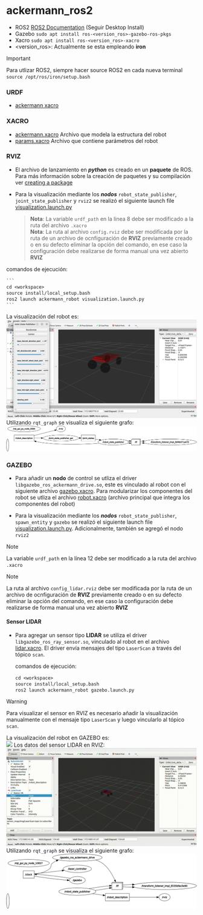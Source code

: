 # ackermann_ros2

- ROS2 [ROS2 Documentation](https://docs.ros.org/en/iron/Installation/Ubuntu-Install-Debians.html) (Seguir Desktop Install)
- Gazebo ```sudo apt install ros-<version_ros>-gazebo-ros-pkgs```
- Xacro ```sudo apt install ros-<version_ros>-xacro```
- <version_ros>: Actualmente se esta empleando **iron**

> [!IMPORTANT]
> Para utlizar ROS2, siempre hacer source ROS2 en cada nueva terminal ```source /opt/ros/iron/setup.bash```

### URDF

  - [ackermann xacro](https://github.com/abarbierif/ackermann_ros2/blob/main/ackermann_robot/urdf/ackermann.xacro)

### XACRO

  - [ackermann.xacro](https://github.com/abarbierif/ackermann_ros2/blob/main/ackermann_robot/urdf/ackermann.xacro) Archivo que modela la estructura del robot
  - [params.xacro](https://github.com/abarbierif/ackermann_ros2/blob/main/ackermann_robot/urdf/params.xacro) Archivo que contiene parámetros del robot

### RVIZ
  - El archivo de lanzamiento en ***python*** es creado en un **paquete** de ROS. Para más información sobre la creación de paquetes y su compilación ver [creating a package](https://docs.ros.org/en/iron/Tutorials/Beginner-Client-Libraries/Creating-Your-First-ROS2-Package.html)
  
  - Para la visualización mediante los ***nodos*** ```robot_state_publisher```, ```joint_state_publisher``` y ```rviz2``` se realizó el siguiente launch file [visualization.launch.py](https://github.com/abarbierif/ackermann_ros2/blob/main/ackermann_robot/launch/visualization.launch.py)
    >**Nota**: La variable ```urdf_path``` en la línea 8 debe ser modificado a la ruta del archivo ```.xacro```\
    >**Nota**: La ruta al archivo ```config.rviz``` debe ser modificada por la ruta de un archivo de ocnfiguración de **RVIZ** previamente creado o en su defecto eliminar la opción del comando, en ese caso la configuración debe realizarse de forma manual una vez abierto **RVIZ**

  comandos de ejecución:
    
    ```
    cd <workspace>
    source install/local_setup.bash
    ros2 launch ackermann_robot visualization.launch.py
    ```
    
  La visualización del robot es:\
  ![rviz](https://github.com/abarbierif/ackermann_ros2/blob/main/ackermann_robot/imgs/visualization_rviz.png)
  Utilizando ```rqt_graph``` se visualiza el siguiente grafo:\
  ![rviz_rqt_graph](https://github.com/abarbierif/ackermann_ros2/blob/main/ackermann_robot/imgs/rosgraph_rviz.png)
    
### GAZEBO

- Para añadir un **nodo** de control se utliza el driver ```libgazebo_ros_ackermann_drive.so```, este es vinculado al robot con el siguiente archivo [gazebo.xacro](https://github.com/abarbierif/ackermann_ros2/blob/main/ackermann_robot/urdf/gazebo.xacro). Para modularizar los componentes del robot se utliza el archivo [robot.xacro](https://github.com/abarbierif/ackermann_ros2/blob/main/ackermann_robot/urdf/robot.xacro) (archivo principal que integra los componentes del robot)

- Para la visualización mediante los ***nodos*** ```robot_state_publisher```, ```spawn_entity``` y ```gazebo``` se realizó el siguiente launch file [visualization.launch.py](https://github.com/abarbierif/ackermann_ros2/blob/main/ackermann_robot/launch/gazebo.launch.py). Adicionalmente, también se agregó el nodo ```rviz2```

> [!NOTE]
> La variable ```urdf_path``` en la línea 12 debe ser modificado a la ruta del archivo ```.xacro```

> [!NOTE]
> La ruta al archivo ```config_lidar.rviz``` debe ser modificada por la ruta de un archivo de ocnfiguración de **RVIZ** previamente creado o en su defecto eliminar la opción del comando, en ese caso la configuración debe realizarse de forma manual una vez abierto **RVIZ**
  

#### Sensor LIDAR

- Para agregar un sensor tipo **LIDAR** se utiliza el driver ```libgazebo_ros_ray_sensor.so```, vinculado al robot en el archivo [lidar.xacro](https://github.com/abarbierif/ackermann_ros2/blob/main/ackermann_robot/urdf/lidar.xacro). El driver envía mensajes del tipo ```LaserScan``` a través del tópico ```scan```.

  comandos de ejecución:
    
    ```
    cd <workspace>
    source install/local_setup.bash
    ros2 launch ackermann_robot gazebo.launch.py
    ```
    
> [!WARNING]
> Para visualizar el sensor en RVIZ es necesario añadir la visualización manualmente con el mensaje tipo ```LaserScan``` y luego vincularlo al tópico ```scan```. 
    
  La visualización del robot en GAZEBO es:\
  ![](https://github.com/abarbierif/ackermann_ros2/blob/main/ackermann_robot/imgs/Screencast%20from%2007-15-2024%2007_10_48%20PM.gif)
  Los datos del sensor LIDAR en RVIZ:
  ![](https://github.com/abarbierif/ackermann_ros2/blob/main/ackermann_robot/imgs/Screencast%20from%2007-15-2024%2007_12_20%20PM.gif)
  Utilizando ```rqt_graph``` se visualiza el siguiente grafo:
  ![](https://github.com/abarbierif/ackermann_ros2/blob/main/ackermann_robot/imgs/rosgraph_gazebo.png)
  
